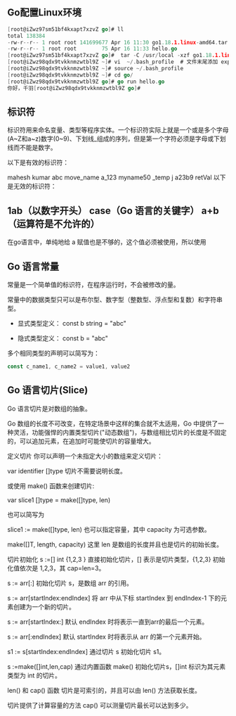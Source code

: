 


## Go配置Linux环境
```go
[root@iZwz97sm51bf4kxapt7xzvZ go]# ll
total 138384
-rw-r--r-- 1 root root 141699677 Apr 16 11:30 go1.18.1.linux-amd64.tar.gz
-rw-r--r-- 1 root root        75 Apr 16 11:33 hello.go
[root@iZwz97sm51bf4kxapt7xzvZ go]#  tar -C /usr/local -xzf go1.18.1.linux-amd64.tar.gz 
[root@iZwz98qdx9tvkknmzwtbl9Z ~]# vi  ~/.bash_profile  # 文件末尾添加 export PATH=$PATH:/usr/local/go/bin
[root@iZwz98qdx9tvkknmzwtbl9Z ~]# source ~/.bash_profile
[root@iZwz98qdx9tvkknmzwtbl9Z ~]# cd go/
[root@iZwz98qdx9tvkknmzwtbl9Z go]# go run hello.go 
你好，千羽[root@iZwz98qdx9tvkknmzwtbl9Z go]#
```


## 标识符
标识符用来命名变量、类型等程序实体。一个标识符实际上就是一个或是多个字母(A~Z和a~z)数字(0~9)、下划线_组成的序列，但是第一个字符必须是字母或下划线而不能是数字。

以下是有效的标识符：

mahesh   kumar   abc   move_name   a_123
myname50   _temp   j   a23b9   retVal
以下是无效的标识符：

1ab（以数字开头）
case（Go 语言的关键字）
a+b（运算符是不允许的）
--- 

在go语言中，单纯地给 a 赋值也是不够的，这个值必须被使用，所以使用

## Go 语言常量
常量是一个简单值的标识符，在程序运行时，不会被修改的量。

常量中的数据类型只可以是布尔型、数字型（整数型、浮点型和复数）和字符串型。

- 显式类型定义： const b string = "abc"

- 隐式类型定义： const b = "abc"

多个相同类型的声明可以简写为：
```go
const c_name1, c_name2 = value1, value2
```
## Go 语言切片(Slice)

Go 语言切片是对数组的抽象。

Go 数组的长度不可改变，在特定场景中这样的集合就不太适用，Go 中提供了一种灵活，功能强悍的内置类型切片("动态数组")，与数组相比切片的长度是不固定的，可以追加元素，在追加时可能使切片的容量增大。

定义切片
你可以声明一个未指定大小的数组来定义切片：

var identifier []type
切片不需要说明长度。

或使用 make() 函数来创建切片:

var slice1 []type = make([]type, len)

也可以简写为

slice1 := make([]type, len)
也可以指定容量，其中 capacity 为可选参数。

make([]T, length, capacity)
这里 len 是数组的长度并且也是切片的初始长度。

切片初始化
s :=[] int {1,2,3 } 
直接初始化切片，[] 表示是切片类型，{1,2,3} 初始化值依次是 1,2,3，其 cap=len=3。

s := arr[:] 
初始化切片 s，是数组 arr 的引用。

s := arr[startIndex:endIndex] 
将 arr 中从下标 startIndex 到 endIndex-1 下的元素创建为一个新的切片。

s := arr[startIndex:] 
默认 endIndex 时将表示一直到arr的最后一个元素。

s := arr[:endIndex] 
默认 startIndex 时将表示从 arr 的第一个元素开始。

s1 := s[startIndex:endIndex] 
通过切片 s 初始化切片 s1。

s :=make([]int,len,cap) 
通过内置函数 make() 初始化切片s，[]int 标识为其元素类型为 int 的切片。

len() 和 cap() 函数
切片是可索引的，并且可以由 len() 方法获取长度。

切片提供了计算容量的方法 cap() 可以测量切片最长可以达到多少。




